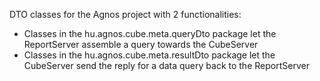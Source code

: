 DTO classes for the Agnos project with 2 functionalities:
 - Classes in the hu.agnos.cube.meta.queryDto package let the ReportServer
   assemble a query towards the CubeServer
 - Classes in the hu.agnos.cube.meta.resultDto package let the CubeServer
   send the reply for a data query back to the ReportServer